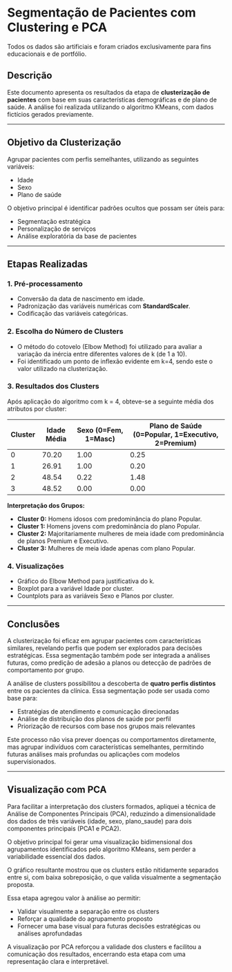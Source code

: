 # Segmentação de Pacientes com Clustering e PCA
Todos os dados são artificiais e foram criados exclusivamente para fins educacionais e de portfólio.

## Descrição

Este documento apresenta os resultados da etapa de **clusterização de pacientes** com base em suas características demográficas e de plano de saúde. A análise foi realizada utilizando o algoritmo KMeans, com dados fictícios gerados previamente.

---

## Objetivo da Clusterização

Agrupar pacientes com perfis semelhantes, utilizando as seguintes variáveis:

- Idade
- Sexo 
- Plano de saúde 

O objetivo principal é identificar padrões ocultos que possam ser úteis para:

- Segmentação estratégica
- Personalização de serviços
- Análise exploratória da base de pacientes

---

## Etapas Realizadas

### 1. Pré-processamento

- Conversão da data de nascimento em idade.
- Padronização das variáveis numéricas com **StandardScaler**.
- Codificação das variáveis categóricas.

### 2. Escolha do Número de Clusters

- O método do cotovelo (Elbow Method) foi utilizado para avaliar a variação da inércia entre diferentes valores de k (de 1 a 10).
- Foi identificado um ponto de inflexão evidente em k=4, sendo este o valor utilizado na clusterização.

### 3. Resultados dos Clusters

Após aplicação do algoritmo com k = 4, obteve-se a seguinte média dos atributos por cluster:

| Cluster | Idade Média | Sexo (0=Fem, 1=Masc) | Plano de Saúde (0=Popular, 1=Executivo, 2=Premium) |
|---------|-------------|---------------|--------------|
| 0       | 70.20       | 1.00          | 0.25         |
| 1       | 26.91       | 1.00          | 0.20         |
| 2       | 48.54       | 0.22          | 1.48         |
| 3       | 48.52       | 0.00          | 0.00         |

**Interpretação dos Grupos:**

- **Cluster 0:** Homens idosos com predominância do plano Popular.
- **Cluster 1:** Homens jovens com predominância do plano Popular.
- **Cluster 2:** Majoritariamente mulheres de meia idade com predominância de planos Premium e Executivo.
- **Cluster 3:** Mulheres de meia idade apenas com plano Popular.

### 4. Visualizações

- Gráfico do Elbow Method para justificativa do k.
- Boxplot para a variável Idade por cluster.
- Countplots para as variáveis Sexo e Planos por cluster.

---

## Conclusões

A clusterização foi eficaz em agrupar pacientes com características similares, revelando perfis que podem ser explorados para decisões estratégicas. Essa segmentação também pode ser integrada a análises futuras, como predição de adesão a planos ou detecção de padrões de comportamento por grupo.

A análise de clusters possibilitou a descoberta de **quatro perfis distintos** entre os pacientes da clínica. Essa segmentação pode ser usada como base para:

- Estratégias de atendimento e comunicação direcionadas
- Análise de distribuição dos planos de saúde por perfil
- Priorização de recursos com base nos grupos mais relevantes

Este processo não visa prever doenças ou comportamentos diretamente, mas agrupar indivíduos com características semelhantes, permitindo futuras análises mais profundas ou aplicações com modelos supervisionados.

---

## Visualização com PCA

Para facilitar a interpretação dos clusters formados, apliquei a técnica de Análise de Componentes Principais (PCA), reduzindo a dimensionalidade dos dados de três variáveis (idade, sexo, plano_saude) para dois componentes principais (PCA1 e PCA2).

O objetivo principal foi gerar uma visualização bidimensional dos agrupamentos identificados pelo algoritmo KMeans, sem perder a variabilidade essencial dos dados.

O gráfico resultante mostrou que os clusters estão nitidamente separados entre si, com baixa sobreposição, o que valida visualmente a segmentação proposta.

Essa etapa agregou valor à análise ao permitir:

- Validar visualmente a separação entre os clusters
- Reforçar a qualidade do agrupamento proposto
- Fornecer uma base visual para futuras decisões estratégicas ou análises aprofundadas

A visualização por PCA reforçou a validade dos clusters e facilitou a comunicação dos resultados, encerrando esta etapa com uma representação clara e interpretável.
